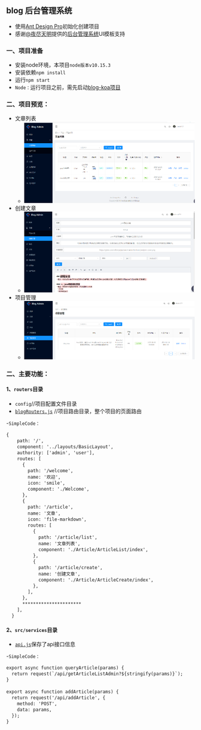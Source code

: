 ## blog 后台管理系统
* 使用[Ant Design Pro](https://pro.ant.design)初始化创建项目
* 感谢[@夜尽天明](https://github.com/biaochenxuying)提供的[后台管理系统](https://github.com/biaochenxuying/blog-react-admin)UI模板支持
### 一、项目准备
* 安装node环境，本项目`node版本v10.15.3`
* 安装依赖`npm install`
* 运行`npm start`
* `Node：`运行项目之前，需先启动[blog-koa项目](https://github.com/EthanMarket/blog-koa)

### 二、项目预览：
* 文章列表
	* ![](https://github.com/EthanMarket/blog-react-admin/raw/master/images/article.png)
* 创建文章
	* ![](https://github.com/EthanMarket/blog-react-admin/raw/master/images/article-create.png) 
* 项目管理
	* ![](https://github.com/EthanMarket/blog-react-admin/raw/master/images/project.png) 
### 二、主要功能：
####  1、`routers`目录
* `config`//项目配置文件目录
 *	[`blogRouters.js`](https://github.com/EthanMarket/blog-react-admin/blob/master/config/blogRouters.js) //项目路由目录，整个项目的页面路由

-`SimpleCode：`

	{
        path: '/',
        component: '../layouts/BasicLayout',
        authority: ['admin', 'user'],
        routes: [
          {
            path: '/welcome',
            name: '欢迎',
            icon: 'smile',
            component: './Welcome',
          },
          {
            path: '/article',
            name: '文章',
            icon: 'file-markdown',
            routes: [
              {
                path: '/article/list',
                name: '文章列表',
                component: './Article/ArticleList/index',
              },
              {
                path: '/article/create',
                name: '创建文章',
                component: './Article/ArticleCreate/index',
              },
            ],
          },
          **********************
        ],
      }
####  2、`src/services`目录
* [`api.js`](https://github.com/EthanMarket/blog-react-admin/blob/master/src/services/api.js)保存了api接口信息

-`SimpleCode：`
    
    export async function queryArticle(params) {
      return request(`/api/getArticleListAdmin?${stringify(params)}`);
    }
    
    export async function addArticle(params) {
      return request('/api/addArticle', {
	    method: 'POST',
	    data: params,
      });
    }
